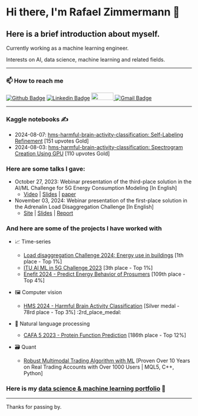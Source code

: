 
# Hi there, I'm Rafael Zimmermann 👋

## Here is a brief introduction about myself.

Currently working as a machine learning engineer.

Interests on AI, data science, machine learning and related fields.

---

### 📫 How to reach me 
[![Github Badge](https://img.shields.io/badge/-Github-000?style=flat-square&logo=Github&logoColor=white)](https://github.com/rafaelsudbrackzimmermann)
[![Linkedin Badge](https://img.shields.io/badge/-LinkedIn-blue?style=flat-square&logo=Linkedin&logoColor=white)](https://www.linkedin.com/in/rafael-sudbrack-zimmermann-827444ab/)
<a href="https://www.kaggle.com/rafaelzimmermann1">
  <img src="https://www.dataapplab.com/wp-content/uploads/2017/06/kaggle-logo-gray-300.png" width="60px" height="20px">
</a>
[![Gmail Badge](https://img.shields.io/badge/-Gmail-c14438?style=flat-square&logo=Gmail&logoColor=white)](mailto:rafaelszimmermann@gmail.com)

---

### Kaggle notebooks ✍️
- 2024-08-07: [hms-harmful-brain-activity-classification: Self-Labeling Refinement](https://www.kaggle.com/code/rafaelzimmermann1/no-ensemble-new-spectrograms-label-refine) [151 upvotes Gold]
- 2024-08-03: [hms-harmful-brain-activity-classification: Spectrogram Creation Using GPU](https://www.kaggle.com/code/rafaelzimmermann1/hms-spectrogram-creation-using-gpu) [110 upvotes Gold]

### Here are some talks I gave:
- October 27, 2023: Webinar presentation of the third-place solution in the AI/ML Challenge for 5G Energy Consumption Modeling [In English]
  - [Video](https://www.youtube.com/watch?v=G5CTO2ANOqk) | [Slides](https://github.com/ITU-AI-ML-in-5G-Challenge/-3-Place-Solution-5G-Energy-Consumption-Modelling-Challenge/blob/main/Hybrid%20Boosted%20Model%20with%20an%20Approach%20Inspired.pptx) | [paper](https://github.com/ITU-AI-ML-in-5G-Challenge/-3-Place-Solution-5G-Energy-Consumption-Modelling-Challenge/blob/main/ITUJ-2024-0022.R2_APR_TSB_EDIT.pdf)
- November 03, 2024: Webinar presentation of the first-place solution in the Adrenalin Load Disaggregation Challenge [In English]
  - [Site](https://adrenalin.energy/Load-Disaggregation-Challenge-Energy-use-in-buildings) | [Slides](https://github.com/rafaelsudbrackzimmermann/1-PLACE-SOLUTION-ADRENALIN/blob/main/Submission%201/Presentation.pptx) | [Report](https://github.com/rafaelsudbrackzimmermann/1-PLACE-SOLUTION-ADRENALIN/blob/main/Submission%201/Report.docx)

### And here are some of the projects I have worked with
- :chart_with_upwards_trend: Time-series
  - [Load disaggregation Challenge 2024: Energy use in buildings](https://) [1th place - Top 1%]
  - [ITU AI ML in 5G Challenge 2023](https://) [3th place - Top 1%]
  - [Enefit 2024 - Predict Energy Behavior of Prosumers](https://) [109th place - Top 4%]
    
- :framed_picture: Computer vision
  - [HMS 2024 - Harmful Brain Activity Classification](https://) [Silver medal - 78rd place - Top 3%] :2rd_place_medal:

- :page_facing_up: Natural language processing
  - [CAFA 5 2023 - Protein Function Prediction](https://) [186th place - Top 12%]
  
- :card_file_box: Quant
  - [Robust Multimodal Trading Algorithm with ML](https://) [Proven Over 10 Years on Real Trading Accounts with Over 1000 Users | MQL5, C++, Python]

### Here is my [data science & machine learning portfolio](https://) :robot:

---

Thanks for passing by.
